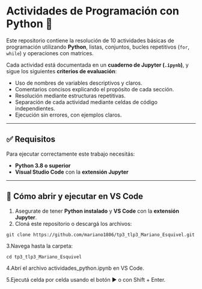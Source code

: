 # Actividades de Programación con Python 🐍

Este repositorio contiene la resolución de 10 actividades básicas de programación utilizando **Python**, listas, conjuntos, bucles repetitivos (`for`, `while`) y operaciones con matrices.

Cada actividad está documentada en un **cuaderno de Jupyter (`.ipynb`)**, y sigue los siguientes **criterios de evaluación**:

- Uso de nombres de variables descriptivos y claros.
- Comentarios concisos explicando el propósito de cada sección.
- Resolución mediante estructuras repetitivas.
- Separación de cada actividad mediante celdas de código independientes.
- Ejecución sin errores, con ejemplos claros.

---

## ✅ Requisitos

Para ejecutar correctamente este trabajo necesitás:

- **Python 3.8 o superior**
- **Visual Studio Code** con la **extensión Jupyter**
---

## 🚀 Cómo abrir y ejecutar en VS Code

1. Asegurate de tener **Python instalado** y **VS Code** con la **extensión Jupyter**.
2. Cloná este repositorio o descargá los archivos:

```
git clone https://github.com/mariano1806/tp3_tlp3_Mariano_Esquivel.git
```
3.Navega hasta la carpeta:
```
cd tp3_tlp3_Mariano_Esquivel
```
4.Abrí el archivo actividades_python.ipynb en VS Code.

5.Ejecutá celda por celda usando el botón ▶️ o con Shift + Enter.
